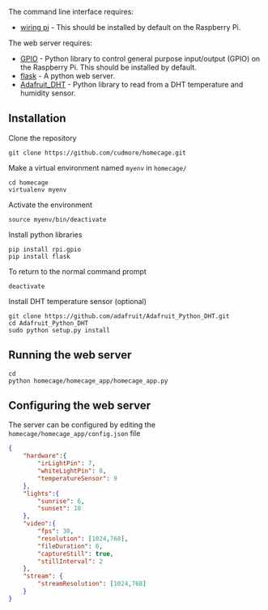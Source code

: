 

The command line interface requires:

- [wiring pi][1] - This should be installed by default on the Raspberry Pi.

The web server requires:

- [GPIO][3] - Python library to control general purpose input/output (GPIO) on the Raspberry Pi. This should be installed by default.
- [flask][2] - A python web server.
- [Adafruit_DHT][4] - Python library to read from a DHT temperature and humidity sensor.

## Installation

Clone the repository

    git clone https://github.com/cudmore/homecage.git

Make a virtual environment named `myenv` in `homecage/`

    cd homecage
    virtualenv myenv
       
Activate the environment

	source myenv/bin/deactivate
	 
Install python libraries

	pip install rpi.gpio
	pip install flask
	
To return to the normal command prompt

    deactivate
    
Install DHT temperature sensor (optional)

    git clone https://github.com/adafruit/Adafruit_Python_DHT.git
    cd Adafruit_Python_DHT
    sudo python setup.py install

## Running the web server

```
cd
python homecage/homecage_app/homecage_app.py
```

## Configuring the web server

The server can be configured by editing the `homecage/homecage_app/config.json` file

```json
{
	"hardware":{
		"irLightPin": 7,
		"whiteLightPin": 8,
		"temperatureSensor": 9
	},
	"lights":{
		"sunrise": 6,
		"sunset": 18
	},
	"video":{
		"fps": 30,
		"resolution": [1024,768],
		"fileDuration": 6,
		"captureStill": true,
		"stillInterval": 2
	},
	"stream": {
		"streamResolution": [1024,768]
	}
}
```

[1]: http://wiringpi.com/
[2]: http://flask.pocoo.org/
[3]: https://sourceforge.net/projects/raspberry-gpio-python/
[4]: https://github.com/adafruit/Adafruit_Python_DHT
